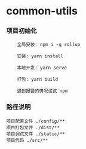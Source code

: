 # common-utils

### 项目初始化
```
    全局安装: npm i -g rollup

    安装: yarn install

    本地开发: yarn serve

    打包: yarn build

    遇到报错的情况试试 npm
```

### 路径说明
`项目配置文件 ./config/**`<br>
`项目打包文件 ./dist/**`<br>
`项目调试文件 ./static/**`<br>
`项目代码 ./src/**`<br>
